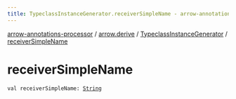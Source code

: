 ```yaml
---
title: TypeclassInstanceGenerator.receiverSimpleName - arrow-annotations-processor
---
```


[arrow-annotations-processor](../../index.html) / [arrow.derive](../index.html) / [TypeclassInstanceGenerator](index.html) / [receiverSimpleName](./receiver-simple-name.html)

# receiverSimpleName

`val receiverSimpleName: `[`String`](https://kotlinlang.org/api/latest/jvm/stdlib/kotlin/-string/index.html)